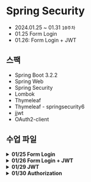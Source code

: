 # Spring Security

- 2024.01.25 ~ 01.31 `10주차`
- 01.25 Form Login
- 01.26: Form Login + JWT

## 스팩

- Spring Boot 3.2.2
- Spring Web
- Spring Security
- Lombok
- Thymeleaf
- Thymeleaf - springsecurity6
- jjwt
- OAuth2-client


## 수업 파일

<details>
<summary><strong>01/25 Form Login</strong></summary>

<새로 생성한 파일>
- `WebSecurityConfig`: formLogin 설정
- `RootController`: Spring Security 기본 로그인 화면(WebSecurityConfig 추가하면 나오지 않는다.)
- `UserController`: Form Login 컨트롤러
- `login-form.html`: 로그인 페이지
- `register-form.html`: 회원가입 페이지
- `my-profile.html`: 로그인 후 회원 페이지
- `index.html`: 로그인이 안되어 있다면 로그인 페이지, 로그인이 되었다면 회원 페이지
- `IUserService`: 인터페이스
- `UserServiceImpl`: 인터페이스 구현 클래스

</details>

<details>
<summary><strong>01/26 Form Login + JWT</strong></summary>

<새로 생성한 파일>
- `AuthenticationFacade`: Facade Pattern을 이용한 클래스 파일
- `UserRepository`: DB에 저장하기 위해
- `UserEntity`: DB에 저장하기 위해
- `JPAUserDetailsManager`: 사용자의 정보를 커스텀하기 위해
- `CustomUserDetails`: 사용자의 정보를 커스텀하고 주고 받기 위해
- `TestController`: Interceptor 적용 컨트롤러
- `LoggingInterceptor`: Interceptor 로직 설정
- `InterceptorConfig`: Interceptor 설정
- `TestDto`: Body 데이터를 읽기 위해 만들었다.
- `LogFilter`: Filter를 이용해 Log 찍어보기
- `AllAuthenticatedFilter`: Custom Filter 만들어보기

<편집 파일>
- `WebSecurityConfig`: "/tests" 경로 추가를 위해 설정, AllAuthenticatedFilter 등록
</details>

<details>
<summary><strong>01/29 JWT</strong></summary>

<새로 생성한 파일>
- `JwtTokenUtils`: JWT 자체와 관련된 기능을 만드는 곳
- `TokenController`: JwtTokenUtils를 활용하는 엔드포인트
- `JwtRequestDto`
- `JwtResponseDto`
- `JwtTokenFilter`: JWT 토큰으로 인증을 하는 필터
- `PasswordEncoderConfig`: 순환참조 방지를 위해 따로 빼둠

<편집 파일>
- `WebSecurityConfig`: JWT 로그인 설정으로 변경
- `application.yaml`: JWT 암호키 설정
</details>

<details>
<summary><strong>01/30 Authorization</strong></summary>

<새로 생성한 파일>
- `AuthorizationController`: 권한을 통해 요청이 잘 분류되어 접근이 되는지 확인하기 위한 컨트롤러
- Article
- ArticleRepository
- ArticleDto
- ArticleWriterDto: 사용자별 등급에 따라 나누어 기능 세분화를 할 수 있게 만듬(사용하지는 않음)
- ArticleService
- ArticleController

<편집 파일>
- `JwtTokenFilter`: 권한 관련 코드
- `CustomUserDetails`: 권한 관련 코드
- `WebSecurityConfig`: 권한 관련 코드
- `JpaUserDetailsManager`: 관리자 계정 생성

</details>

